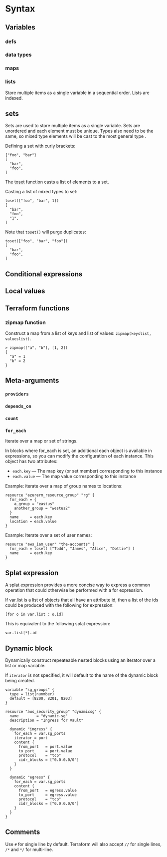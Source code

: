 # Syntax

## Variables

### defs
### data types
### maps
### lists

Store multiple items as a single variable in a sequential order. Lists are
indexed.

## sets

Sets are used to store multiple items as a single variable. Sets are unordered
and each element must be unique. Types also need to be the same, so mixed type
elements will be cast to the most general type .

Defining a set with curly brackets:
```
{"foo", "bar"}
[
  "bar",
  "foo",
]
```

The [toset](https://developer.hashicorp.com/terraform/language/functions/toset)
function casts a list of elements to a set.

Casting a list of mixed types to set:
```
toset(["foo", "bar", 1])
[
  "bar",
  "foo",
  "1",
]
```

Note that `toset()` will purge duplicates:
```
toset(["foo", "bar", "foo"])
[
  "bar",
  "foo",
]
```

## Conditional expressions

## Local values

## Terraform functions

### zipmap function

Construct a map from a list of keys and list of values:
`zipmap(keyslist, valueslist)`.

```
> zipmap(["a", "b"], [1, 2])
{
  "a" = 1
  "b" = 2
}
```

## Meta-arguments

### `providers`

### `depends_on`

### `count`

### `for_each`

Iterate over a map or set of strings.

In blocks where for_each is set, an additional each object is available in expressions,
so you can modify the configuration of each instance. This object has two attributes:

- `each.key` — The map key (or set member) corresponding to this instance
- `each.value` — The map value corresponding to this instance

Example: iterate over a map of group names to locations:
```
resource "azurerm_resource_group" "rg" {
  for_each = {
    a_group = "eastus"
    another_group = "westus2"
  }
  name     = each.key
  location = each.value
}
```
Example: Iterate over a set of user names:
```
resource "aws_iam_user" "the-accounts" {
  for_each = toset( ["Todd", "James", "Alice", "Dottie"] )
  name     = each.key
}

```

## Splat expression

A splat expression provides a more concise way to express a common operation that
could otherwise be performed with a for expression.

If var.list is a list of objects that all have an attribute id, then a list of
the ids could be produced with the following for expression:
```
[for o in var.list : o.id]
```
This is equivalent to the following splat expression:
```
var.list[*].id
```

## Dynamic block

Dynamically construct repeateable nested blocks using an iterator over a list or map variable.

If `iterator` is not specified, it will default to the name of the dynamic block
being created.

```
variable "sg_groups" {
  type = list(nunmber)
  default = [8200, 8201, 8203]
}

resource "aws_security_group" "dynamicsg" {
  name        = "dynamic-sg"
  description = "Ingress for Vault"

  dynamic "ingress" {
    for_each = var.sg_ports
    iterator = port
    content {
      from_port   = port.value
      to_port     = port.value
      protocol    = "tcp"
      cidr_blocks = ["0.0.0.0/0"]
    }
  }

  dynamic "egress" {
    for_each = var.sg_ports
    content {
      from_port   = egress.value
      to_port     = egress.value
      protocol    = "tcp"
      cidr_blocks = ["0.0.0.0/0"]
    }
  }
}
```
## Comments

Use `#` for single line by default. Terraform will also accept
`//` for single lines, `/*` and `*/` for multi-line.
